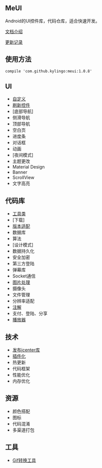 ## MeUI
Android的UI控件库，代码仓库，适合快速开发。

[文档介绍](./docs/)

[更新记录](./docs/Release.md)

## 使用方法
`compile 'com.github.kylingo:meui:1.0.8'`

## UI
- [自定义](./docs/meui/custom/)
- [刷新控件](./docs/meui/refresh/Refresh.md)
- [底部导航]
- 侧滑导航
- 顶部导航
- 空白页
- 进度条
- 对话框
- 动画
- [夜间模式]
- 主题更改
- Material Design
- Banner
- ScrollView
- 文字高亮

## 代码库
- [工具类](./docs/util/Util.md)
- [下载]
- [版本适配](./docs/quickly/VersionFit.md)
- 数据库
- 算法
- [设计模式]
- 数据持久化
- 安全加密
- 第三方登陆
- 弹幕库
- Socket通信
- [图片处理](./docs/meui/image/Image.md)
- 摄像头
- 文件管理
- 分辨率适配
- [注解](./docs/quickly/Annotation.md)
- 支付、登陆、分享
- [播放器](./docs/quickly/Player.md)

## 技术
- [发布jcenter库](./docs/quickly/Bintray.md)
- [插件化](./docs/quickly/Plugin.md)
- 热更新
- 代码框架
- 性能优化
- 内存优化

## 资源
- 颜色搭配
- 图标
- 代码混淆
- 多渠道打包

## 工具
- [Gif转换工具](https://ezgif.com)

